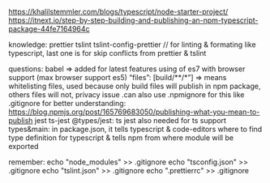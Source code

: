 https://khalilstemmler.com/blogs/typescript/node-starter-project/
https://itnext.io/step-by-step-building-and-publishing-an-npm-typescript-package-44fe7164964c

knowledge:
prettier tslint tslint-config-prettier // for linting & formating like typescript, last one is for skip conflicts from prettier & tslint

questions:
babel => added for latest features using of es7 with browser support (max browser support es5)
“files”: [build/**/*”] => means whitelisting files, used because only build files will publish in npm package, 
                        others files will not, privacy issue
                        .can also use .npmignore for this like .gitignore
                        for better understanding: https://blog.npmjs.org/post/165769683050/publishing-what-you-mean-to-publish
jest ts-jest @types/jest: ts jest also needed for ts support
types&main: in package.json, it tells typescript & code-editors where to find type definition for typescript & tells npm from where module will be exported

remember:
echo "node_modules" >> .gitignore
echo "tsconfig.json" >> .gitignore
echo "tslint.json" >> .gitignore
echo ".prettierrc" >> .gitignore
